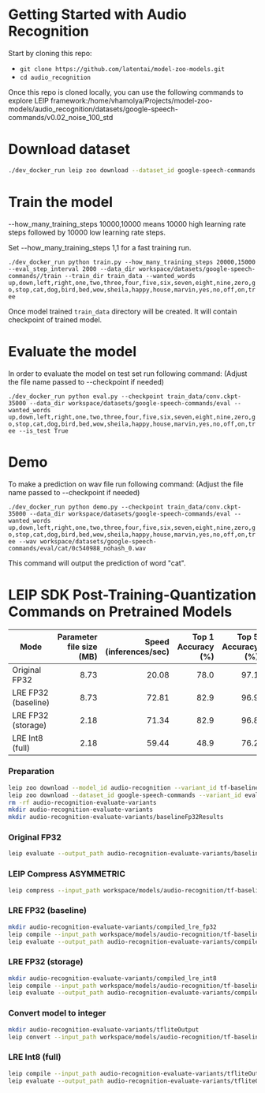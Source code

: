 # Getting Started with Audio Recognition

Start by cloning this repo:
* ```git clone https://github.com/latentai/model-zoo-models.git```
* ```cd audio_recognition```

Once this repo is cloned locally, you can use the following commands to explore LEIP framework:/home/vhamolya/Projects/model-zoo-models/audio_recognition/datasets/google-speech-commands/v0.02_noise_100_std

# Download dataset
```bash
./dev_docker_run leip zoo download --dataset_id google-speech-commands --variant_id v0.02
```
# Train the model

--how_many_training_steps 10000,10000 means 10000 high learning rate steps followed by 10000 low learning rate steps.

Set --how_many_training_steps 1,1 for a fast training run.

`./dev_docker_run python train.py --how_many_training_steps 20000,15000 --eval_step_interval 2000 --data_dir workspace/datasets/google-speech-commands//train --train_dir train_data --wanted_words up,down,left,right,one,two,three,four,five,six,seven,eight,nine,zero,go,stop,cat,dog,bird,bed,wow,sheila,happy,house,marvin,yes,no,off,on,tree`

Once model trained `train_data` directory will be created. It will contain checkpoint of trained model.

# Evaluate the model

In order to evaluate the model on test set run following command:
(Adjust the file name passed to --checkpoint if needed)

`./dev_docker_run python eval.py --checkpoint train_data/conv.ckpt-35000 --data_dir workspace/datasets/google-speech-commands/eval --wanted_words up,down,left,right,one,two,three,four,five,six,seven,eight,nine,zero,go,stop,cat,dog,bird,bed,wow,sheila,happy,house,marvin,yes,no,off,on,tree --is_test True`

# Demo

To make a prediction on wav file run following command:
(Adjust the file name passed to --checkpoint if needed)

`./dev_docker_run python demo.py --checkpoint train_data/conv.ckpt-35000 --data_dir workspace/datasets/google-speech-commands/eval --wanted_words up,down,left,right,one,two,three,four,five,six,seven,eight,nine,zero,go,stop,cat,dog,bird,bed,wow,sheila,happy,house,marvin,yes,no,off,on,tree --wav workspace/datasets/google-speech-commands/eval/cat/0c540988_nohash_0.wav`

This command will output the prediction of word "cat".

# LEIP SDK Post-Training-Quantization Commands on Pretrained Models

|       Mode        |Parameter file size (MB)|Speed (inferences/sec)|Top 1 Accuracy (%)|Top 5 Accuracy (%)|
|-------------------|-----------------------:|---------------------:|-----------------:|-----------------:|
|Original FP32      |                    8.73|                 20.08|              78.0|              97.1|
|LRE FP32 (baseline)|                    8.73|                 72.81|              82.9|              96.9|
|LRE FP32 (storage) |                    2.18|                 71.34|              82.9|              96.8|
|LRE Int8 (full)    |                    2.18|                 59.44|              48.9|              76.2|

### Preparation
```bash
leip zoo download --model_id audio-recognition --variant_id tf-baseline
leip zoo download --dataset_id google-speech-commands --variant_id eval
rm -rf audio-recognition-evaluate-variants
mkdir audio-recognition-evaluate-variants
mkdir audio-recognition-evaluate-variants/baselineFp32Results
```
### Original FP32
```bash
leip evaluate --output_path audio-recognition-evaluate-variants/baselineFp32Results --framework tf --input_path workspace/models/audio-recognition/tf-baseline --test_path workspace/datasets/google-speech-commands/eval/short_index.txt --class_names workspace/datasets/google-speech-commands/eval/class_names.txt
```
### LEIP Compress ASYMMETRIC
```bash
leip compress --input_path workspace/models/audio-recognition/tf-baseline --quantizer ASYMMETRIC --bits 8 --output_path audio-recognition-evaluate-variants/checkpointCompressed/
```
### LRE FP32 (baseline)
```bash
mkdir audio-recognition-evaluate-variants/compiled_lre_fp32
leip compile --input_path workspace/models/audio-recognition/tf-baseline --output_path audio-recognition-evaluate-variants/compiled_lre_fp32/bin --input_types=float32 --data_type=float32
leip evaluate --output_path audio-recognition-evaluate-variants/compiled_lre_fp32/ --framework lre --input_types=float32 --input_path audio-recognition-evaluate-variants/compiled_lre_fp32/bin --test_path workspace/datasets/google-speech-commands/eval/short_index.txt --class_names workspace/datasets/google-speech-commands/eval/class_names.txt
```
### LRE FP32 (storage)
```bash
mkdir audio-recognition-evaluate-variants/compiled_lre_int8
leip compile --input_path workspace/models/audio-recognition/tf-baseline --output_path audio-recognition-evaluate-variants/compiled_lre_int8/bin --input_types=uint8 --data_type=int8
leip evaluate --output_path audio-recognition-evaluate-variants/compiled_lre_int8/ --framework lre --input_types=uint8 --input_path audio-recognition-evaluate-variants/compiled_lre_int8/bin --test_path workspace/datasets/google-speech-commands/eval/short_index.txt --class_names workspace/datasets/google-speech-commands/eval/class_names.txt
```
### Convert model to integer
```bash
mkdir audio-recognition-evaluate-variants/tfliteOutput
leip convert --input_path workspace/models/audio-recognition/tf-baseline --framework tflite --output_path audio-recognition-evaluate-variants/tfliteOutput --data_type int8 --policy TfLite --rep_dataset /shared-workdir/workspace/datasets/google-speech-commands/eval/yes/adebe223_nohash_0.wav
```
### LRE Int8 (full)
```bash
leip compile --input_path audio-recognition-evaluate-variants/tfliteOutput/model_save/inference_model.cast.tflite --output_path audio-recognition-evaluate-variants/tfliteOutput/model_save/binuint8 --input_types=uint8
leip evaluate --output_path audio-recognition-evaluate-variants/tfliteOutput/model_save/binuint8 --framework lre --input_types=uint8 --input_path audio-recognition-evaluate-variants/tfliteOutput/model_save/binuint8 --test_path workspace/datasets/google-speech-commands/eval/short_index.txt --class_names workspace/datasets/google-speech-commands/eval/class_names.txt --preprocessor speechcommand_uint8
```
